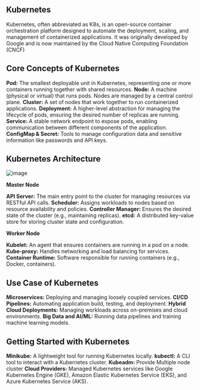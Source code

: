 ## Kubernetes
Kubernetes, often abbreviated as K8s, is an open-source container orchestration platform designed to automate the deployment, scaling, and management of containerized applications.
It was originally developed by Google and is now maintained by the Cloud Native Computing Foundation (CNCF)

## Core Concepts of Kubernetes
**Pod:** The smallest deployable unit in Kubernetes, representing one or more containers running together with shared resources.
**Node:** A machine (physical or virtual) that runs pods. Nodes are managed by a central control plane.
**Cluster:** A set of nodes that work together to run containerized applications.
**Deployment:** A higher-level abstraction for managing the lifecycle of pods, ensuring the desired number of replicas are running.
**Service:** A stable network endpoint to expose pods, enabling communication between different components of the application.
**ConfigMap & Secret:** Tools to manage configuration data and sensitive information like passwords and API keys.

## Kubernetes Architecture
![image](https://github.com/user-attachments/assets/91ae313f-562f-4537-bb28-0b62e91e4c9f)

**Master Node**

**API Server:** The main entry point to the cluster for managing resources via RESTful API calls.
**Scheduler:** Assigns workloads to nodes based on resource availability and policies.
**Controller Manager:** Ensures the desired state of the cluster (e.g., maintaining replicas).
**etcd:** A distributed key-value store for storing cluster state and configuration.

**Worker Node**

**Kubelet:** An agent that ensures containers are running in a pod on a node.
**Kube-proxy:** Handles networking and load balancing for services.
**Container Runtime:** Software responsible for running containers (e.g., Docker, containers).


## Use Case of Kubernetes
**Microservices:** Deploying and managing loosely coupled services.
**CI/CD Pipelines:** Automating application build, testing, and deployment.
**Hybrid Cloud Deployments:** Managing workloads across on-premises and cloud environments.
**Big Data and AI/ML:** Running data pipelines and training machine learning models.

## Getting Started with Kubernetes
**Minikube:** A lightweight tool for running Kubernetes locally.
**kubectl:** A CLI tool to interact with a Kubernetes cluster.
**Kubeadm:** Provide Multiple node cluster
**Cloud Providers:** Managed Kubernetes services like Google Kubernetes Engine (GKE), Amazon Elastic Kubernetes Service (EKS), and Azure Kubernetes Service (AKS).

